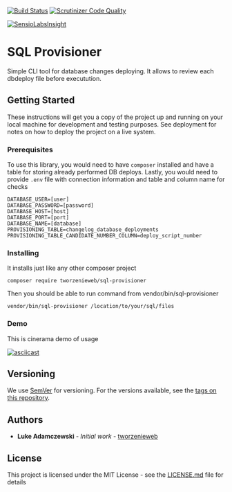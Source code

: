 [![Build Status](https://travis-ci.org/tworzenieweb/sql-provisioner.svg?branch=master)](https://travis-ci.org/tworzenieweb/sql-provisioner)
[![Scrutinizer Code Quality](https://scrutinizer-ci.com/g/tworzenieweb/sql-provisioner/badges/quality-score.png?b=master)](https://scrutinizer-ci.com/g/tworzenieweb/sql-provisioner/?branch=master)

[![SensioLabsInsight](https://insight.sensiolabs.com/projects/064d6b7a-544d-4f80-8f7b-e4ebfeeb3282/big.png)](https://insight.sensiolabs.com/projects/064d6b7a-544d-4f80-8f7b-e4ebfeeb3282)

# SQL Provisioner

Simple CLI tool for database changes deploying. It allows to review each dbdeploy file before executution.

## Getting Started

These instructions will get you a copy of the project up and running on your local machine for development and testing purposes. See deployment for notes on how to deploy the project on a live system.

### Prerequisites

To use this library, you would need to have `composer` installed and have a table for storing already performed DB deploys.
Lastly, you would need to provide `.env` file with connection information and table and column name for checks

```
DATABASE_USER=[user]
DATABASE_PASSWORD=[password]
DATABASE_HOST=[host]
DATABASE_PORT=[port]
DATABASE_NAME=[database]
PROVISIONING_TABLE=changelog_database_deployments
PROVISIONING_TABLE_CANDIDATE_NUMBER_COLUMN=deploy_script_number
```

### Installing

It installs just like any other composer project

```
composer require tworzenieweb/sql-provisioner
```

Then you should be able to run command from vendor/bin/sql-provisioner

```
vendor/bin/sql-provisioner /location/to/your/sql/files
```

### Demo

This is cinerama demo of usage

[![asciicast](https://asciinema.org/a/77kkwfpky9oio9i12ljwi3436.png)](http://asciinema.org/a/77kkwfpky9oio9i12ljwi3436)


## Versioning

We use [SemVer](http://semver.org/) for versioning. For the versions available, see the [tags on this repository](https://github.com/tworzenieweb/sql-provisioner/releases).

## Authors

* **Luke Adamczewski** - *Initial work* - [tworzenieweb](https://github.com/tworzenieweb)

## License

This project is licensed under the MIT License - see the [LICENSE.md](LICENSE.md) file for details
